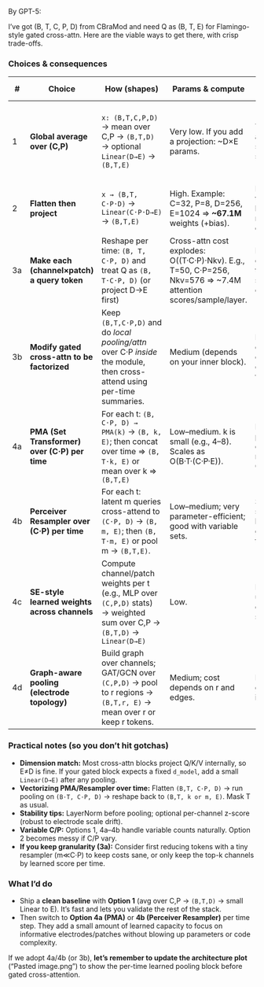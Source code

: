 By GPT-5:

I’ve got (B, T, C, P, D) from CBraMod and need Q as (B, T, E) for Flamingo-style gated cross-attn. 
Here are the viable ways to get there, with crisp trade-offs.

### Choices & consequences

| #  | Choice                                        | How (shapes)                                                                                                             | Params & compute                                                                                               | What it preserves                                                                   | What you lose / risks                                                                                          | When to use                                                                                                   |
| -- | --------------------------------------------- | ------------------------------------------------------------------------------------------------------------------------ | -------------------------------------------------------------------------------------------------------------- | ----------------------------------------------------------------------------------- | -------------------------------------------------------------------------------------------------------------- | ------------------------------------------------------------------------------------------------------------- |
| 1  | **Global average over (C,P)**                 | `x: (B,T,C,P,D)` → mean over C,P → `(B,T,D)` → optional `Linear(D→E)` → `(B,T,E)`                                        | Very low. If you add a projection: \~D×E params.                                                               | Time dynamics (T) and feature D statistics; simple, stable.                         | Discards channel/patch structure; can wash out informative but sparse channels; treats all electrodes equally. | Strong baseline; when you need something fast/robust and parameter-light.                                     |
| 2  | **Flatten then project**                      | `x → (B,T, C·P·D)` → `Linear(C·P·D→E)` → `(B,T,E)`                                                                       | High. Example: C=32, P=8, D=256, E=1024 ⇒ **\~67.1M** weights (+bias).                                         | Maximum capacity; the projector can learn arbitrary mixing across channels/patches. | Heavy memory/overfit risk; brittle with variable C/P; slower training.                                         | Only if you have lots of data/regularization and really want raw capacity.                                    |
| 3a | **Make each (channel×patch) a query token**   | Reshape per time: `(B, T, C·P, D)` and treat Q as `(B, T·C·P, D)` (or project D→E first)                                 | Cross-attn cost explodes: O((T·C·P)·Nkv). E.g., T=50, C·P=256, Nkv=576 ⇒ \~7.4M attention scores/sample/layer. | Fine-grained queries; lets the text/video attend to specific electrodes/patches.    | Very expensive; tricky masking; may imbalance modalities.                                                      | If you **must** preserve fine granularity and can afford the cost (or have small T/C/P).                      |
| 3b | **Modify gated cross-attn to be factorized**  | Keep `(B,T,C·P,D)` and do *local pooling/attn* over C·P *inside* the module, then cross-attend using per-time summaries. | Medium (depends on your inner block).                                                                          | Learns which channels matter at each time before cross-modal fusion.                | Custom code/maintenance; careful init & masking.                                                               | If you’re comfortable touching the X-attn code and want principled per-time, channel-aware summarization.     |
| 4a | **PMA (Set Transformer) over (C·P) per time** | For each t: `(B, C·P, D) → PMA(k)` → `(B, k, E)`; then concat over time ⇒ `(B, T·k, E)` or mean over k ⇒ `(B,T,E)`       | Low–medium. k is small (e.g., 4–8). Scales as O(B·T·(C·P·E)).                                                  | Learns *weighted* pooling; keeps channel saliency; robust to variable C/P.          | Slightly more code: run PMA on `(B·T, C·P, D)` then unflatten.                                                 | **Recommended default** when you want light but learned pooling. Plays well with your earlier ISAB/PMA stack. |
| 4b | **Perceiver Resampler over (C·P) per time**   | For each t: latent m queries cross-attend to `(C·P, D)` → `(B, m, E)`; then `(B, T·m, E)` or pool m → `(B,T,E)`.         | Low–medium; very parameter-efficient; good with variable sets.                                                 | Strong learned summarization; handles big C·P gracefully; stable training.          | Slightly more moving parts; choose m carefully.                                                                | If you like Perceiver-style latents (you mentioned this earlier).                                             |
| 4c | **SE-style learned weights across channels**  | Compute channel/patch weights per t (e.g., MLP over `(C,P,D)` stats) → weighted sum over C,P → `(B,T,D)` → `Linear(D→E)` | Low.                                                                                                           | Learns to up/down-weight electrodes; still simple.                                  | Less expressive than PMA/resampler; relies on good statistics choice.                                          | When you want something barely more expressive than avg pooling.                                              |
| 4d | **Graph-aware pooling (electrode topology)**  | Build graph over channels; GAT/GCN over `(C,P,D)` → pool to r regions → `(B,T,r, E)` → mean over r or keep r tokens.     | Medium; cost depends on r and edges.                                                                           | Respects electrode geometry; good inductive bias.                                   | Requires channel coords; more engineering.                                                                     | If spatial neuro-topology matters for your task.                                                              |

### Practical notes (so you don’t hit gotchas)

* **Dimension match:** Most cross-attn blocks project Q/K/V internally, so E≠D is fine. If your gated block expects a fixed `d_model`, add a small `Linear(D→E)` after any pooling.
* **Vectorizing PMA/Resampler over time:** Flatten `(B,T, C·P, D)` → run pooling on `(B·T, C·P, D)` → reshape back to `(B,T, k or m, E)`. Mask T as usual.
* **Stability tips:** LayerNorm before pooling; optional per-channel z-score (robust to electrode scale drift).
* **Variable C/P:** Options 1, 4a–4b handle variable counts naturally. Option 2 becomes messy if C/P vary.
* **If you keep granularity (3a):** Consider first reducing tokens with a tiny resampler (m≪C·P) to keep costs sane, or only keep the top-k channels by learned score per time.

### What I’d do

* Ship a **clean baseline** with **Option 1** (avg over C,P → `(B,T,D)` → small Linear to E). It’s fast and lets you validate the rest of the stack.
* Then switch to **Option 4a (PMA)** or **4b (Perceiver Resampler)** per time step. They add a small amount of learned capacity to focus on informative electrodes/patches without blowing up parameters or code complexity.

If we adopt 4a/4b (or 3b), **let’s remember to update the architecture plot** (“Pasted image.png”) to show the per-time learned pooling block before gated cross-attention.

